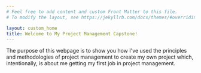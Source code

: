 ```yaml
---
# Feel free to add content and custom Front Matter to this file.
# To modify the layout, see https://jekyllrb.com/docs/themes/#overriding-theme-defaults

layout: custom_home
title: Welcome to My Project Management Capstone!
---
```


The purpose of this webpage is to show you how I've used the principles and methodologies of project management to create my own project which, intentionally, is about me getting my first job in project management. 




